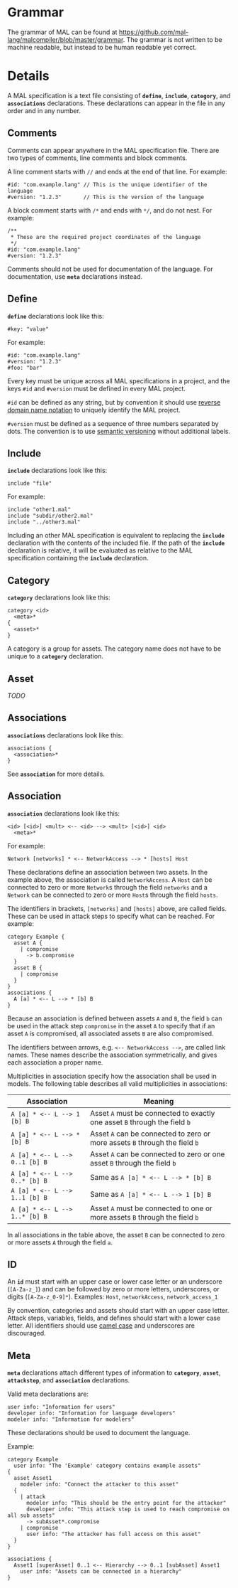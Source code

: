 # Grammar

The grammar of MAL can be found at <https://github.com/mal-lang/malcompiler/blob/master/grammar>. The grammar is not written to be machine readable, but instead to be human readable yet correct.

# Details

A MAL specification is a text file consisting of **`define`**, **`include`**, **`category`**, and **`associations`** declarations. These declarations can appear in the file in any order and in any number.

## Comments

Comments can appear anywhere in the MAL specification file. There are two types of comments, line comments and block comments.

A line comment starts with `//` and ends at the end of that line. For example:
```
#id: "com.example.lang" // This is the unique identifier of the language
#version: "1.2.3"       // This is the version of the language
```

A block comment starts with `/*` and ends with `*/`, and do not nest. For example:
```
/**
 * These are the required project coordinates of the language
 */
#id: "com.example.lang"
#version: "1.2.3"
```

Comments should not be used for documentation of the language. For documentation, use **`meta`** declarations instead.

## Define

**`define`** declarations look like this:
```
#key: "value"
```
For example:
```
#id: "com.example.lang"
#version: "1.2.3"
#foo: "bar"
```

Every key must be unique across all MAL specifications in a project, and the keys `#id` and `#version` must be defined in every MAL project.

`#id` can be defined as any string, but by convention it should use [reverse domain name notation](https://en.wikipedia.org/wiki/Reverse_domain_name_notation) to uniquely identify the MAL project.

`#version` must be defined as a sequence of three numbers separated by dots. The convention is to use [semantic versioning](https://semver.org/) without additional labels.

## Include

**`include`** declarations look like this:
```
include "file"
```
For example:
```
include "other1.mal"
include "subdir/other2.mal"
include "../other3.mal"
```

Including an other MAL specification is equivalent to replacing the **`include`** declaration with the contents of the included file. If the path of the **`include`** declaration is relative, it will be evaluated as relative to the MAL specification containing the **`include`** declaration.

## Category

**`category`** declarations look like this:
```
category <id>
  <meta>*
{
  <asset>*
}
```

A category is a group for assets. The category name does not have to be unique to a **`category`** declaration.

## Asset

_TODO_

## Associations

**`associations`** declarations look like this:
```
associations {
  <association>*
}
```

See **`association`** for more details.

## Association

**`association`** declarations look like this:
```
<id> [<id>] <mult> <-- <id> --> <mult> [<id>] <id>
  <meta>*
```

For example:
```
Network [networks] * <-- NetworkAccess --> * [hosts] Host
```

These declarations define an association between two assets. In the example above, the association is called `NetworkAccess`. A `Host` can be connected to zero or more `Network`s through the field `networks` and a `Network` can be connected to zero or more `Host`s through the field `hosts`.

The identifiers in brackets, `[networks]` and `[hosts]` above, are called fields. These can be used in attack steps to specify what can be reached. For example:
```
category Example {
  asset A {
    | compromise
      -> b.compromise
  }
  asset B {
    | compromise
  }
}
associations {
  A [a] * <-- L --> * [b] B
}
```
Because an association is defined between assets `A` and `B`, the field `b` can be used in the attack step `compromise` in the asset `A` to specify that if an asset `A` is compromised, all associated assets `B` are also compromised.

The identifiers between arrows, e.g. `<-- NetworkAccess -->`, are called link names. These names describe the association symmetrically, and gives each association a proper name.

Multiplicities in association specify how the association shall be used in models. The following table describes all valid multiplicities in associations:

| Association                    | Meaning                                                                     |
| ------------------------------ | --------------------------------------------------------------------------- |
| `A [a] * <-- L --> 1 [b] B`    | Asset `A` must be connected to exactly one asset `B` through the field `b`  |
| `A [a] * <-- L --> * [b] B`    | Asset `A` can be connected to zero or more assets `B` through the field `b` |
| `A [a] * <-- L --> 0..1 [b] B` | Asset `A` can be connected to zero or one asset `B` through the field `b`   |
| `A [a] * <-- L --> 0..* [b] B` | Same as `A [a] * <-- L --> * [b] B`                                         |
| `A [a] * <-- L --> 1..1 [b] B` | Same as `A [a] * <-- L --> 1 [b] B`                                         |
| `A [a] * <-- L --> 1..* [b] B` | Asset `A` must be connected to one or more assets `B` through the field `b` |

In all associations in the table above, the asset `B` can be connected to zero or more assets `A` through the field `a`.

## ID

An **`id`** must start with an upper case or lower case letter or an underscore (`[A-Za-z_]`) and can be followed by zero or more letters, underscores, or digits (`[A-Za-z_0-9]*`). Examples: `Host`, `networkAccess`, `network_access_1`

By convention, categories and assets should start with an upper case letter. Attack steps, variables, fields, and defines should start with a lower case letter. All identifiers should use [camel case](https://en.wikipedia.org/wiki/Camel_case) and underscores are discouraged.

## Meta

**`meta`** declarations attach different types of information to **`category`**, **`asset`**, **`attackstep`**, and **`association`** declarations.

Valid meta declarations are:
```
user info: "Information for users"
developer info: "Information for language developers"
modeler info: "Information for modelers"
```
These declarations should be used to document the language.

Example:
```
category Example
  user info: "The 'Example' category contains example assets"
{
  asset Asset1
    modeler info: "Connect the attacker to this asset"
  {
    | attack
      modeler info: "This should be the entry point for the attacker"
      developer info: "This attack step is used to reach compromise on all sub assets"
      -> subAsset*.compromise
    | compromise
      user info: "The attacker has full access on this asset"
  }
}

associations {
  Asset1 [superAsset] 0..1 <-- Hierarchy --> 0..1 [subAsset] Asset1
    user info: "Assets can be connected in a hierarchy"
}
```